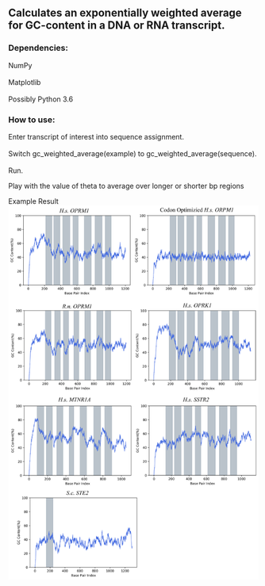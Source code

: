 
## Calculates an exponentially weighted average for GC-content in a DNA or RNA transcript.


### Dependencies:    
NumPy<br>  
Matplotlib<br>   
Possibly Python 3.6<br>   

### How to use: <br>   
Enter transcript of interest into sequence assignment.<br>    
Switch gc_weighted_average(example) to gc_weighted_average(sequence). <br>  
Run. <br>  


Play with the value of theta to average over longer or shorter bp regions

Example Result
![Example_Figure](https://github.com/WillCheney/Expo-weighted-GC-content/blob/master/GC-content%20of%20Class%20A%20GPCR.png)



